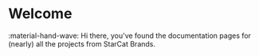 # Welcome

:material-hand-wave: Hi there, you've found the documentation pages for (nearly) all the projects from StarCat Brands.